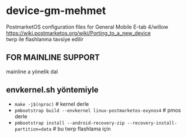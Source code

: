 # device-gm-mehmet
PostmarketOS configuration files for General Mobile E-tab 4/willow
https://wiki.postmarketos.org/wiki/Porting_to_a_new_device <br>
twrp ile flashlanma tavsiye edilir

## FOR MAINLINE SUPPORT
mainline a yönelik dal
## envkernel.sh yöntemiyle
- `make -j$(nproc)` # kernel derle
- `pmbootstrap build --envkernel linux-postmarketos-exynos4` # pmos derle
- `pmbootstrap install --android-recovery-zip --recovery-install-partition=data` # bu twrp flashlama için
